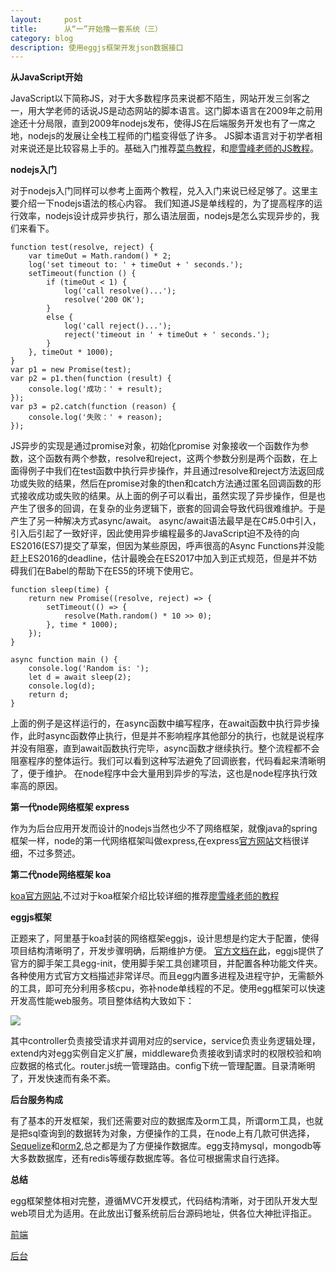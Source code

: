 ```yaml
---
layout:     post
title:      从“一”开始撸一套系统（三）
category: blog
description: 使用eggjs框架开发json数据接口
---
```


**从JavaScript开始**

JavaScript以下简称JS，对于大多数程序员来说都不陌生，网站开发三剑客之一，用大学老师的话说JS是动态网站的脚本语言。这门脚本语言在2009年之前用途还十分局限，直到2009年nodejs发布，使得JS在后端服务开发也有了一席之地，nodejs的发展让全栈工程师的门槛变得低了许多。
JS脚本语言对于初学者相对来说还是比较容易上手的。基础入门推荐[菜鸟教程](http://www.runoob.com/js/js-tutorial.html)，和[廖雪峰老师的JS教程](https://www.liaoxuefeng.com/wiki/001434446689867b27157e896e74d51a89c25cc8b43bdb3000)。

**nodejs入门**

对于nodejs入门同样可以参考上面两个教程，兑入入门来说已经足够了。这里主要介绍一下nodejs语法的核心内容。
我们知道JS是单线程的，为了提高程序的运行效率，nodejs设计成异步执行，那么语法层面，nodejs是怎么实现异步的，我们来看下。

```
function test(resolve, reject) {
    var timeOut = Math.random() * 2;
    log('set timeout to: ' + timeOut + ' seconds.');
    setTimeout(function () {
        if (timeOut < 1) {
            log('call resolve()...');
            resolve('200 OK');
        }
        else {
            log('call reject()...');
            reject('timeout in ' + timeOut + ' seconds.');
        }
    }, timeOut * 1000);
}
var p1 = new Promise(test);
var p2 = p1.then(function (result) {
    console.log('成功：' + result);
});
var p3 = p2.catch(function (reason) {
    console.log('失败：' + reason);
});
```
JS异步的实现是通过promise对象，初始化promise 对象接收一个函数作为参数，这个函数有两个参数，resolve和reject，这两个参数分别是两个函数，在上面得例子中我们在test函数中执行异步操作，并且通过resolve和reject方法返回成功或失败的结果，然后在promise对象的then和catch方法通过匿名回调函数的形式接收成功或失败的结果。从上面的例子可以看出，虽然实现了异步操作，但是也产生了很多的回调，在复杂的业务逻辑下，嵌套的回调会导致代码很难维护。于是产生了另一种解决方式async/await。
async/await语法最早是在C#5.0中引入，引入后引起了一致好评，因此使用异步编程最多的JavaScript迫不及待的向ES2016(ES7)提交了草案，但因为某些原因，呼声很高的Async Functions并没能赶上ES2016的deadline，估计最晚会在ES2017中加入到正式规范，但是并不妨碍我们在Babel的帮助下在ES5的环境下使用它。

```
function sleep(time) {
    return new Promise((resolve, reject) => {
        setTimeout(() => {
            resolve(Math.random() * 10 >> 0);
        }, time * 1000);
    });
}
 
async function main () {
    console.log('Random is: ');
    let d = await sleep(2);
    console.log(d);
    return d;
}
```
上面的例子是这样运行的，在async函数中编写程序，在await函数中执行异步操作，此时async函数停止执行，但是并不影响程序其他部分的执行，也就是说程序并没有阻塞，直到await函数执行完毕，async函数才继续执行。整个流程都不会阻塞程序的整体运行。我们可以看到这种写法避免了回调嵌套，代码看起来清晰明了，便于维护。
在node程序中会大量用到异步的写法，这也是node程序执行效率高的原因。

**第一代node网络框架 express**

作为为后台应用开发而设计的nodejs当然也少不了网络框架，就像java的spring框架一样，node的第一代网络框架叫做express,在express[官方网站](http://www.expressjs.com.cn/)文档很详细，不过多赘述。

**第二代node网络框架 koa**

[koa官方网站](https://koa.bootcss.com/),不过对于koa框架介绍比较详细的推荐[廖雪峰老师的教程](https://www.liaoxuefeng.com/wiki/001434446689867b27157e896e74d51a89c25cc8b43bdb3000/001434501579966ab03decb0dd246e1a6799dd653a15e1b000)

**eggjs框架**

正题来了，阿里基于koa封装的网络框架eggjs，设计思想是约定大于配置，使得项目结构清晰明了，开发步骤明确，后期维护方便。
[官方文档在此](https://eggjs.org/)，eggjs提供了官方的脚手架工具egg-init，使用脚手架工具创建项目，并配置各种功能文件夹。各种使用方式官方文档描述非常详尽。而且egg内置多进程及进程守护，无需额外的工具，即可充分利用多核cpu，弥补node单线程的不足。使用egg框架可以快速开发高性能web服务。项目整体结构大致如下：

![](http://oqedyhjhj.bkt.clouddn.com/%E5%B1%8F%E5%B9%95%E5%BF%AB%E7%85%A7%202018-09-06%20%E4%B8%8B%E5%8D%884.52.56.png)

其中controller负责接受请求并调用对应的service，service负责业务逻辑处理，extend内对egg实例自定义扩展，middleware负责接收到请求时的权限校验和响应数据的格式化。router.js统一管理路由。config下统一管理配置。目录清晰明了，开发快速而有条不紊。

**后台服务构成**

有了基本的开发框架，我们还需要对应的数据库及orm工具，所谓orm工具，也就是把sql查询到的数据转为对象，方便操作的工具，在node上有几款可供选择，[Sequelize](http://docs.sequelizejs.com/)和[orm2](https://github.com/dresende/node-orm2),总之都是为了方便操作数据库。egg支持mysql，mongodb等大多数数据库，还有redis等缓存数据库等。各位可根据需求自行选择。

**总结**

egg框架整体相对完整，遵循MVC开发模式，代码结构清晰，对于团队开发大型web项目尤为适用。在此放出订餐系统前后台源码地址，供各位大神批评指正。

[前端](https://gitee.com/zhangyunfeng6271/manage_page.git)

[后台](https://gitee.com/zhangyunfeng6271/module_manage.git)

